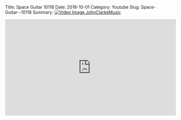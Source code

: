 Title: Space Guitar  10118
Date: 2018-10-01
Category: Youtube
Slug: Space-Guitar--10118
Summary: <a href="/Space-Guitar--10118.html"><img src="https://i.ytimg.com/vi/7VLA1NlMCCI/hqdefault.jpg" alt="Video Image JohnClarkeMusic"></a>

<iframe width="560" height="315" src="https://www.youtube.com/embed/7VLA1NlMCCI" title="YouTube video player" frameborder="0" allow="accelerometer; autoplay; clipboard-write; encrypted-media; gyroscope; picture-in-picture" allowfullscreen></iframe>


